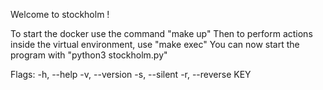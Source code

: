 Welcome to stockholm !

To start the docker use the command "make up"
Then to perform actions inside the virtual environment, use "make exec" 
You can now start the program with "python3 stockholm.py"

Flags:
-h, --help
-v, --version
-s, --silent
-r, --reverse	KEY
